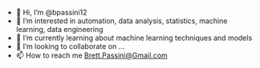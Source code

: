 - 👋 Hi, I’m @bpassini12
- 👀 I’m interested in automation, data analysis, statistics, machine learning, data engineering
- 🌱 I’m currently learning about machine learning techniques and models
- 💞️ I’m looking to collaborate on ...
- 📫 How to reach me Brett.Passini@Gmail.com

<!---
bpassini12/bpassini12 is a ✨ special ✨ repository because its `README.md` (this file) appears on your GitHub profile.
You can click the Preview link to take a look at your changes.
--->
